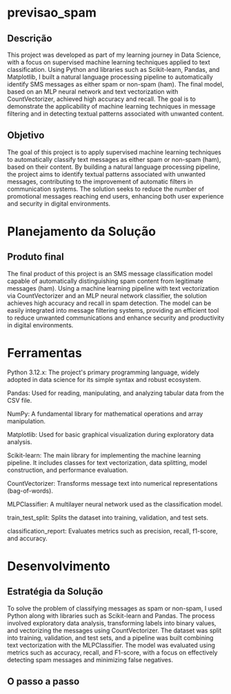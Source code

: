 # previsao_spam
## Descrição
This project was developed as part of my learning journey in Data Science, with a focus on supervised machine learning techniques applied to text classification. Using Python and libraries such as Scikit-learn, Pandas, and Matplotlib, I built a natural language processing pipeline to automatically identify SMS messages as either spam or non-spam (ham). The final model, based on an MLP neural network and text vectorization with CountVectorizer, achieved high accuracy and recall. The goal is to demonstrate the applicability of machine learning techniques in message filtering and in detecting textual patterns associated with unwanted content.
## Objetivo
The goal of this project is to apply supervised machine learning techniques to automatically classify text messages as either spam or non-spam (ham), based on their content. By building a natural language processing pipeline, the project aims to identify textual patterns associated with unwanted messages, contributing to the improvement of automatic filters in communication systems. The solution seeks to reduce the number of promotional messages reaching end users, enhancing both user experience and security in digital environments.
# Planejamento da Solução
## Produto final
The final product of this project is an SMS message classification model capable of automatically distinguishing spam content from legitimate messages (ham). Using a machine learning pipeline with text vectorization via CountVectorizer and an MLP neural network classifier, the solution achieves high accuracy and recall in spam detection. The model can be easily integrated into message filtering systems, providing an efficient tool to reduce unwanted communications and enhance security and productivity in digital environments.
# Ferramentas
Python 3.12.x: The project's primary programming language, widely adopted in data science for its simple syntax and robust ecosystem.

Pandas: Used for reading, manipulating, and analyzing tabular data from the CSV file.

NumPy: A fundamental library for mathematical operations and array manipulation.

Matplotlib: Used for basic graphical visualization during exploratory data analysis.

Scikit-learn: The main library for implementing the machine learning pipeline. It includes classes for text vectorization, data splitting, model construction, and performance evaluation.

CountVectorizer: Transforms message text into numerical representations (bag-of-words).

MLPClassifier: A multilayer neural network used as the classification model.

train_test_split: Splits the dataset into training, validation, and test sets.

classification_report: Evaluates metrics such as precision, recall, f1-score, and accuracy.
# Desenvolvimento
## Estratégia da Solução
To solve the problem of classifying messages as spam or non-spam, I used Python along with libraries such as Scikit-learn and Pandas. The process involved exploratory data analysis, transforming labels into binary values, and vectorizing the messages using CountVectorizer. The dataset was split into training, validation, and test sets, and a pipeline was built combining text vectorization with the MLPClassifier. The model was evaluated using metrics such as accuracy, recall, and F1-score, with a focus on effectively detecting spam messages and minimizing false negatives.
## O passo a passo
